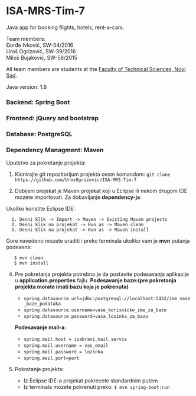 # ISA-MRS-Tim-7  

Java app for booking flights, hotels, rent-a-cars.  

Team members:  
Đorđe Ivković, SW-54/2016  
Uroš Ogrizović, SW-39/2016  
Miloš Bujaković, SW-58/2015  

All team members are students at the [Faculty of Technical Sciences, Novi Sad](http://www.ftn.uns.ac.rs/n1386094394/faculty-of-technical-sciences).

Java version: 1.8
### Backend: Spring Boot
### Frontend: jQuery and bootstrap
### Database: PostgreSQL
### Dependency Managment: Maven 

Uputstvo za pokretanje projekta:

1. Klonirajte git repozitorijum projekta ovom komandom:
`git clone https://github.com/UrosOgrizovic/ISA-MRS-Tim-7`

3. Dobijeni projekat je Maven projekat koji u Eclipse ili nekom drugom IDE mozete importovati. Za dobavljanje **dependency-ja**:

  Ukoliko koristite Eclipse IDE:
  
      1. Desni klik -> Import -> Maven -> Existing Maven projects  
      2. Desni klik na projekat -> Run as -> Maven clean  
      3. Desni klik na projekat -> Run as -> Maven install  
  
  Gore navedeno mozete uraditi i preko terminala ukoliko vam je **mvn** putanja podesena:
  
       
       $ mvn clean 
       $ mvn install 
       

4. Pre pokretanja projekta potrebno je da postavite podesavanja aplikacije u **application.properties** fajlu.
   **Podesavanje baze:(pre pokretanja projekta morate imati bazu koja je pokrenuta)**
   - `spring.datasource.url=jdbc:postgresql://localhost:5432/ime_vase_baze_podataka`
   - `spring.datasource.username=vase_korisnicko_ime_za_bazu`
   - `spring.datasource.password=vasa_lozinka_za_bazu`
   
   **Podesavanje mail-a:**
   - `spring.mail.host = izabrani_mail_servis`
   - `spring.mail.username = vas_email`	
   - `spring.mail.password = lozinka`
   - `spring.mail.port=port`

5. Pokretanje projekta:
    -  Iz Eclipse IDE-a projekat pokrecete standardnim putem
    -  Iz terminala mozete pokrenuti preko: `$ mvn spring-boot:run`
  

